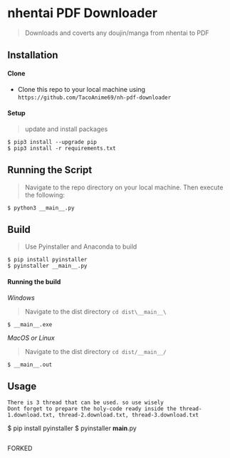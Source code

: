 # nhentai PDF Downloader

> Downloads and coverts any doujin/manga from nhentai to PDF

## Installation

#### Clone

- Clone this repo to your local machine using `https://github.com/TacoAnime69/nh-pdf-downloader`

#### Setup

> update and install packages

```
$ pip3 install --upgrade pip
$ pip3 install -r requirements.txt
```

## Running the Script

> Navigate to the repo directory on your local machine. Then execute the following:

```
$ python3 __main__.py
```

## Build

> Use Pyinstaller and Anaconda to build

```
$ pip install pyinstaller
$ pyinstaller __main__.py
```

#### Running the build

_Windows_

> Navigate to the dist directory `cd dist\__main__\`

```
$ __main__.exe
```

_MacOS or Linux_

> Navigate to the dist directory `cd dist/__main__/`

```
$ __main__.out
```

## Usage

```
There is 3 thread that can be used. so use wisely
Dont forget to prepare the holy-code ready inside the thread-1.download.txt, thread-2.download.txt, thread-3.download.txt
```

$ pip install pyinstaller
$ pyinstaller **main**.py

```

```

FORKED 
